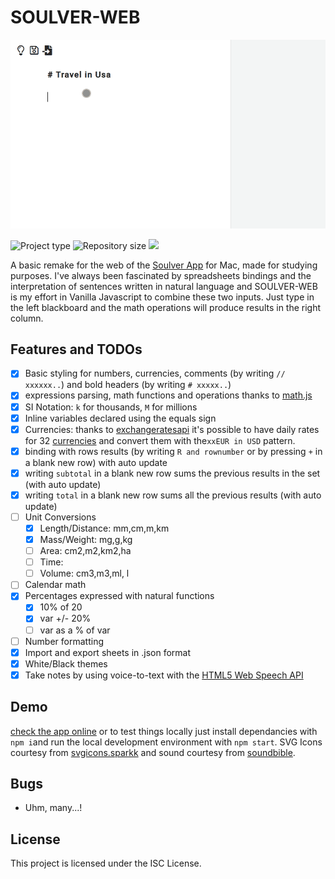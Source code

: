 # SOULVER-WEB

![IMG](soulver-web.gif)

![](https://img.shields.io/badge/type-JS_Library-brightgreen.svg "Project type")
![](https://img.shields.io/github/repo-size/LorenzoCorbella74/soulver-web "Repository size")
![](https://img.shields.io/github/package-json/v/LorenzoCorbella74/soulver-web)

A basic remake for the web of the [Soulver App](https://www.acqualia.com/soulver/) for Mac, made for studying purposes. I've always been fascinated by spreadsheets bindings and the interpretation of sentences written in natural language and SOULVER-WEB is my effort in Vanilla Javascript to combine these two inputs. Just type in the left blackboard and the math operations will produce results in the right column.

## Features and TODOs
- [x] Basic styling for numbers, currencies, comments (by writing `// xxxxxx..`) and bold headers (by writing `# xxxxx..`)
- [x] expressions parsing, math functions and operations thanks to [math.js](https://mathjs.org/)
- [x] SI Notation: `k` for thousands, `M` for millions
- [x] Inline variables declared using the equals sign
- [x] Currencies: thanks to [exchangeratesapi](https://exchangeratesapi.io/) it's possible to have daily rates for 32 [currencies](https://www.ecb.europa.eu/stats/policy_and_exchange_rates/euro_reference_exchange_rates/html/index.en.html) and convert them with the`xxEUR in USD` pattern.
- [x] binding with rows results (by writing `R and rownumber` or by pressing `+` in a blank new row) with auto update
- [x] writing `subtotal` in a blank new row sums the previous results in the set (with auto update)
- [x] writing `total` in a blank new row sums all the previous results (with auto update)
- [ ] Unit Conversions
    - [x] Length/Distance: mm,cm,m,km
    - [x] Mass/Weight: mg,g,kg
    - [ ] Area: cm2,m2,km2,ha
    - [ ] Time:
    - [ ] Volume: cm3,m3,ml, l
- [ ] Calendar math
- [x] Percentages expressed with natural functions 
    - [x] 10% of 20
    - [x] var +/- 20%
    - [ ] var as a % of var
- [ ] Number formatting
- [x] Import and export sheets in .json format
- [x] White/Black themes
- [x] Take notes by using voice-to-text with the [HTML5 Web Speech API](https://developer.mozilla.org/en-US/docs/Web/API/Web_Speech_API)

## Demo
[check the app online](https://festive-lalande-0b44f6.netlify.com/) or to test things locally just install dependancies with `npm i`and run the local development environment with `npm start`.  SVG Icons courtesy from [svgicons.sparkk](http://svgicons.sparkk.fr/) and sound courtesy from [soundbible](http://soundbible.com/).

## Bugs
- Uhm, many...!

## License
This project is licensed under the ISC License.